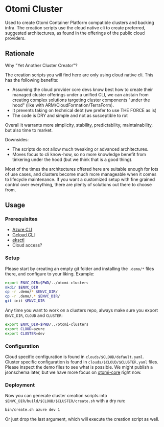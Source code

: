 # Otomi Cluster

Used to create Otomi Container Platform compatible clusters and backing infra. The creation scripts use the cloud native cli to create preferred, suggested architectures, as found in the offerings of the public cloud providers.

## Rationale

Why "Yet Another Cluster Creator"?

The creation scripts you will find here are only using cloud native cli. This has the following benefits:

- Assuming the cloud provider core devs know best how to create their managed cluster offerings under a unified CLI, we can abstain from creating complex solutions targeting cluster components "under the hood" (like with ARM/CloudFormation/TerraForm).
- It prevents taking on technical debt (we prefer to use THE FORCE as is)
- The code is DRY and simple and not as susceptible to rot

Overall it warrants more simplicity, stability, predictability, maintainability, but also time to market.

Downsides:

- The scripts do not allow much tweaking or advanced architectures.
- Moves focus to cli know-how, so no more knowledge benefit from tinkering under the hood (but we think that is a good thing).

Most of the times the architectures offered here are suitable enough for lots of use cases, and clusters become much more manageable when it comes to lifecycle maintenance. If you want a customized setup with fine grained control over everything, there are plenty of solutions out there to choose from.

## Usage

### Prerequisites

- [Azure CLI](https://docs.microsoft.com/en-us/cli/azure/install-azure-cli)
- [Gcloud CLI](https://cloud.google.com/sdk/gcloud#what_is_the_gcloud_command-line_tool)
- [eksctl](https://eksctl.io)
- Cloud access?

### Setup

Please start by creating an empty git folder and installing the `.demo/*` files there, and configure to your liking. Example:

```bash
export ENVC_DIR=$PWD/../otomi-clusters
mkdir $ENVC_DIR
cp -r .demo/* $ENVC_DIR/
cp -r .demo/.* $ENVC_DIR/
git init $ENVC_DIR
```

Any time you want to work on a clusters repo, always make sure you export `ENVC_DIR`, `CLOUD` and `CLUSTER`:

```bash
export ENVC_DIR=$PWD/../otomi-clusters
export CLOUD=azure
export CLUSTER=dev
```

### Configuration

Cloud specific configuration is found in `clouds/$CLOUD/default.yaml`. Cluster specific configuration is found in `clouds/$CLOUD/$CLUSTER.yaml` files.
Please inspect the demo files to see what is possible. We might publish a jsonschema later, but we have more focus on [otomi-core](https://github.com/redkubes/otomi-core) right now.

### Deployment

Now you can generate cluster creation scripts into `$ENVC_DIR/build/$CLOUD/$CLUSTER/create.sh` with a dry run:

```bash
bin/create.sh azure dev 1
```

Or just drop the last argument, which will execute the creation script as well.
